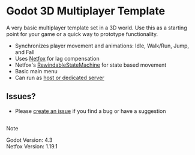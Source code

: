 # Godot 3D Multiplayer Template
A very basic multiplayer template set in a 3D world. Use this as a starting point for your game or a quick way to prototype functionality.

- Synchronizes player movement and animations: Idle, Walk/Run, Jump, and Fall 
- Uses [Netfox](https://github.com/foxssake/netfox) for lag compensation
- Netfox's [RewindableStateMachine](https://foxssake.github.io/netfox/netfox.extras/guides/rewindable-state-machine/) for state based movement
- Basic main menu
- Can run as [host or dedicated server](https://youtu.be/jgJuX04cq7k)

## Issues?
- Please [create an issue](https://github.com/BatteryAcid/godot-3d-multiplayer-template/issues/new) if you find a bug or have a suggestion

##
> [!NOTE]
> Godot Version: 4.3  
> Netfox Version: 1.19.1
